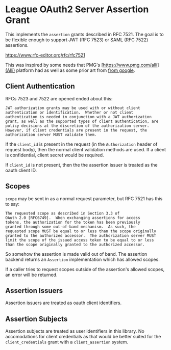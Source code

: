 # League OAuth2 Server Assertion Grant

This implements the `assertion` grants described in RFC 7521. The goal is to be
flexible enough to support JWT (RFC 7523) or SAML (RFC 7522) assertions.

https://www.rfc-editor.org/rfc/rfc7521

This was inspired by some needs that PMG's [https://www.pmg.com/alli](Alli)
platform had as well as some prior art from
[from google](https://developers.google.com/identity/protocols/oauth2/service-account).

## Client Authentication

RFCs 7523 and 7522 are opened ended about this:

```
JWT authorization grants may be used with or without client
authentication or identification.  Whether or not client
authentication is needed in conjunction with a JWT authorization
grant, as well as the supported types of client authentication, are
policy decisions at the discretion of the authorization server.
However, if client credentials are present in the request, the
authorization server MUST validate them.
```

If the `client_id` is present in the request (in the `Authorization` header of
request body), then the normal client validation methods are used. If a client
is confidential, client secret would be required.

If `client_id` is not present, then the the assertion issuer is treated as the
oauth client ID.

## Scopes

`scope` may be sent in as a normal request parameter, but RFC 7521 has this to
say:

```
The requested scope as described in Section 3.3 of
OAuth 2.0 [RFC6749].  When exchanging assertions for access
tokens, the authorization for the token has been previously
granted through some out-of-band mechanism.  As such, the
requested scope MUST be equal to or less than the scope originally
granted to the authorized accessor.  The authorization server MUST
limit the scope of the issued access token to be equal to or less
than the scope originally granted to the authorized accessor.
```

So somehow the assertion is made valid out of band. The assertion backend
returns an `Assertion` implementation which has allowed scopes.

If a caller tries to request scopes outside of the assertion's allowed scopes,
an error will be returned.

## Assertion Issuers

Assertion issuers are treated as oauth client identifiers.

## Assertion Subjects

Assertion subjects are treated as user identifiers in this library. No
accomodations for client credentials as that would be better suited for
the `client_credentials` grant with a `client_assertion` system.

